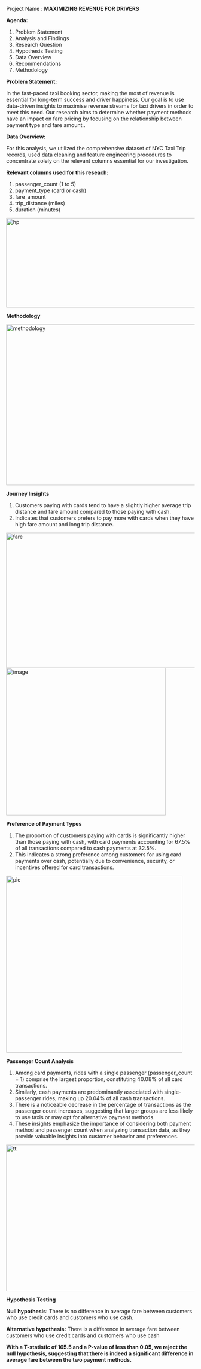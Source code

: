 Project Name : **MAXIMIZING REVENUE FOR DRIVERS**

**Agenda:**
1. Problem Statement
2. Analysis and Findings
3. Research Question
4. Hypothesis Testing
5. Data Overview 
6. Recommendations
7. Methodology

**Problem Statement:**
 
In the fast-paced taxi booking sector, making the most of revenue is essential for long-term success and driver happiness. 
Our goal is to use data-driven insights to maximise revenue streams for taxi drivers in order to meet this need. Our research aims to determine whether payment methods have an impact on fare pricing by focusing on the relationship between payment type and fare amount..

**Data Overview:**

For this analysis, we utilized the comprehensive dataset of NYC Taxi Trip records, used data cleaning and feature engineering procedures to concentrate solely on the relevant columns essential for our investigation.

**Relevant columns used for this reseach:**

1. passenger_count (1 to 5)
2. payment_type (card or cash)
3. fare_amount
4. trip_distance (miles)
5. duration (minutes)

<img width="644" height="239" alt="hp" src="https://github.com/user-attachments/assets/8c0017e5-1862-4d22-82ec-96218d8f19f5" />

**Methodology**

<img width="1008" height="430" alt="methodology" src="https://github.com/user-attachments/assets/d034002e-b1dd-40bf-b816-c1e800cf924e" />

**Journey Insights**

1. Customers paying with cards tend to have a slightly higher average trip distance and fare amount compared to those paying with cash.
2. Indicates that customers prefers to pay more with cards when they have high fare amount and long trip distance.

<img width="754" height="361" alt="fare" src="https://github.com/user-attachments/assets/a67dc1cd-cf81-4d22-b5ad-fcec13e43cda" />

<img width="426" height="394" alt="image" src="https://github.com/user-attachments/assets/780905d7-2281-40f5-9a75-f9f6573ae16e" />

**Preference of Payment Types**

1. The proportion of customers paying with cards is significantly higher than those paying with cash, with card payments accounting for 67.5% of all transactions compared to cash payments at 32.5%.
2. This indicates a strong preference among customers for using card payments over cash, potentially due to convenience, security, or incentives offered for card transactions.

<img width="471" height="473" alt="pie" src="https://github.com/user-attachments/assets/2b437792-91d6-4b9d-88d6-f62e7d977e39" />


**Passenger Count Analysis**

1. Among card payments, rides with a single passenger (passenger_count = 1) comprise the largest proportion, constituting 40.08% of all card transactions.
2. Similarly, cash payments are predominantly associated with single-passenger rides, making up 20.04% of all cash transactions.
3. There is a noticeable decrease in the percentage of transactions as the passenger count increases, suggesting that larger groups are less likely to use taxis or may opt for alternative payment methods.
4. These insights emphasize the importance of considering both payment method and passenger count when analyzing transaction data, as they provide valuable insights into customer behavior and preferences.

<img width="1285" height="391" alt="tt" src="https://github.com/user-attachments/assets/15f9f888-15b3-4f6d-9a8d-278ded0e2861" />

**Hypothesis Testing**

**Null hypothesis**: There is no difference in average fare between customers who use credit cards and customers who use cash.

**Alternative hypothesis:** There is a difference in average fare between customers who use credit cards and customers who use cash

**With a T-statistic of 165.5 and a P-value of less than 0.05, we reject the null hypothesis, suggesting that there is indeed a significant difference in average fare between the two payment methods.**

















